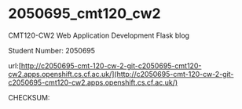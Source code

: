# 2050695_cmt120_cw2

CMT120-CW2
Web Application Development
Flask blog

Student Number: 2050695

url:[http://c2050695-cmt-120-cw-2-git-c2050695-cmt120-cw2.apps.openshift.cs.cf.ac.uk/](http://c2050695-cmt-120-cw-2-git-c2050695-cmt120-cw2.apps.openshift.cs.cf.ac.uk/)

CHECKSUM: 

